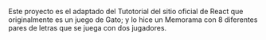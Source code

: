 Este proyecto es el adaptado del Tutotorial del sitio oficial de React que originalmente es un juego de Gato; y lo hice un Memorama con 8 diferentes pares de letras que se juega con dos jugadores.
